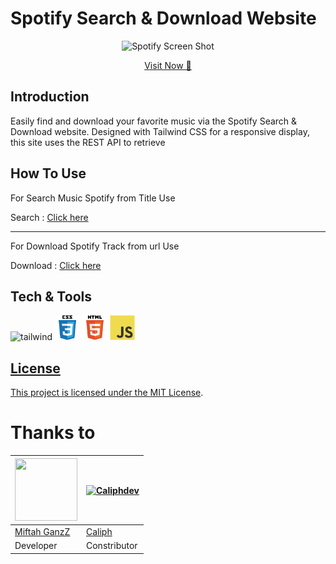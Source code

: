 # Spotify Search & Download Website

<p align="center">
  <img src="https://raw.githubusercontent.com/miftahganzz/Spotify-Website/main/assets/IMG-20240504-WA0023.jpg" alt="Spotify Screen Shot">
</p>

<p align="center">
<a href="https://miftah.me/Spotify-Website" target="_blank">Visit Now 🚀</a>
</p>

## Introduction

Easily find and download your favorite music via the Spotify Search & Download website. Designed with Tailwind CSS for a responsive display, this site uses the REST API to retrieve

## How To Use

For Search Music Spotify from Title Use

Search : [Click here](https://miftah.me/Spotify-Website/search)

-----
For Download Spotify Track from url Use

Download : [Click here](https://miftah.me/Spotify-Website)

## Tech & Tools
<p align="left"> <img src="https://uxwing.com/wp-content/themes/uxwing/download/brands-and-social-media/tailwind-css-icon.png" alt="tailwind" width="40" height="40"/>
<img src="https://raw.githubusercontent.com/devicons/devicon/master/icons/css3/css3-original-wordmark.svg" alt="css3" width="40" height="40"/> 
<img src="https://raw.githubusercontent.com/devicons/devicon/master/icons/html5/html5-original-wordmark.svg" alt="html5" width="40" height="40"/>
<img src="https://raw.githubusercontent.com/devicons/devicon/master/icons/javascript/javascript-original.svg" alt="javascript" width="40" height="40"/> </a> <a href="https://www.mongodb.com/" target="_blank" rel="noreferrer"> </p>

## License
This project is licensed under the [MIT License](LICENSE).

# Thanks to
<a href="https://github.com/miftahganzz"><img src="https://github.com/miftahganzz.png?size=100" width="100" height="100"></a> | [![Caliphdev](https://github.com/caliphdev.png?size=100)](https://github.com/caliphdev) 
---|---
[Miftah GanzZ](https://github.com/miftahganzz)  | [Caliph](https://github.com/caliphdev)
Developer | Constributor |
